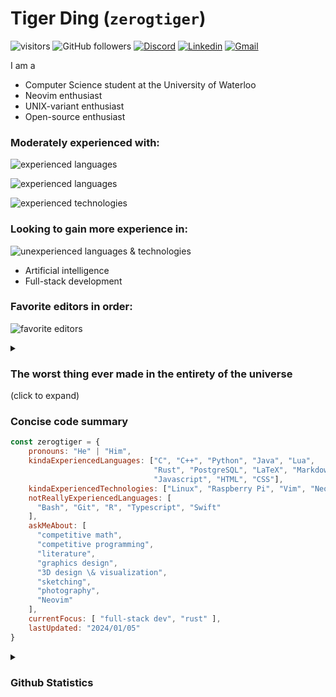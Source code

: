 # Tiger Ding (`zerogtiger`)

![visitors](https://vbr.wocr.tk/badge?page_id=zerogtiger.zerogtiger&color=57bd57)  ![GitHub followers](https://img.shields.io/github/followers/zerogtiger?label=Follow&style=social)  [![Discord](https://dcbadge.vercel.app/api/shield/711020280826298440&?style=flat-square)](https://www.discordapp.com/users/711020280826298440)  [![Linkedin](https://img.shields.io/badge/-Tiger_Ding-blue?style=flat-square&logo=Linkedin&logoColor=white&link=https://www.linkedin.com/in/tiger-ding-16880a247/)](https://www.linkedin.com/in/tiger-ding-16880a247/)  [![Gmail](https://img.shields.io/badge/Gmail-zerogtiger%40gmail.com-red?logo=gmail
)](mailto:zerogtiger@gmail.com)


I am a
* Computer Science student at the University of Waterloo
* Neovim enthusiast
* UNIX-variant enthusiast
* Open-source enthusiast

### Moderately experienced with:

![experienced languages](https://skillicons.dev/icons?i=c,cpp,py,java,lua,rust,postgresql,supabase&theme=dark)

![experienced languages](https://skillicons.dev/icons?i=js,html,css,nodejs,react,next,tailwind,prisma&theme=dark)

![experienced technologies](https://skillicons.dev/icons?i=linux,raspberrypi,vim,neovim,blender,md,latex&theme=light)

### Looking to gain more experience in:

![unexperienced languages & technologies](https://skillicons.dev/icons?i=bash,git,docker,r,ts,swift&theme=dark)
* Artificial intelligence
* Full-stack development

### Favorite editors in order:

![favorite editors](https://skillicons.dev/icons?i=neovim,vim,idea,eclipse&theme=light)

<details>
  <summary><h3>The worst thing ever made in the entirety of the universe</h3> (click to expand) </summary>
  
   Visual Studio Code<br>
   <img src="https://skillicons.dev/icons?i=vscode&theme=dark"> 
</details>

### Concise code summary
```javascript
const zerogtiger = {
    pronouns: "He" | "Him",
    kindaExperiencedLanguages: ["C", "C++", "Python", "Java", "Lua",
                                "Rust", "PostgreSQL", "LaTeX", "Markdown",
                                "Javascript", "HTML", "CSS"],
    kindaExperiencedTechnologies: ["Linux", "Raspberry Pi", "Vim", "Neovim", "Blender"],
    notReallyExperiencedLanguages: [
      "Bash", "Git", "R", "Typescript", "Swift"
    ],
    askMeAbout: [
      "competitive math",
      "competitive programming",
      "literature",
      "graphics design",
      "3D design \& visualization",
      "sketching",
      "photography",
      "Neovim"
    ],
    currentFocus: [ "full-stack dev", "rust" ],
    lastUpdated: "2024/01/05"
}
```

<details>
  <summary><h3>Github Statistics</h3></summary>
  <img src="https://github-readme-stats.vercel.app/api?username=zerogtiger&show_icons=true&theme=graywhite&count_private=true&include_all_commits=true" height="160">
  <img src="https://github-readme-streak-stats.herokuapp.com/?user=zerogtiger&theme=graywhite&include_all_commits=true&count_private=true" height="160"><br>
  <img src="https://github-readme-stats.vercel.app/api/top-langs/?username=zerogtiger&langs_count=8&theme=graywhite"><br>
</details>

